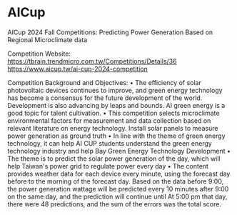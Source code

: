 # AICup
AICup 2024 Fall Competitions: Predicting Power Generation Based on Regional Microclimate data

Competition Website: https://tbrain.trendmicro.com.tw/Competitions/Details/36
                     https://www.aicup.tw/ai-cup-2024-competition

Competition Background and Objectives:
• The efficiency of solar photovoltaic devices continues to improve, and green energy technology has become a consensus for the future development of the world.
Development is also advancing by leaps and bounds. AI green energy is a good topic for talent cultivation.
• This competition selects microclimate environmental factors for measurement and data collection based on relevant literature on energy technology.
Install solar panels to measure power generation as ground truth
• In line with the theme of green energy technology, it can help AI CUP students understand the green energy technology industry and help
Bay Green Energy Technology Development
• The theme is to predict the solar power generation of the day, which will help Taiwan's power grid to regulate power every day
• The content provides weather data for each device every minute, using the forecast day before to the morning of the forecast day.
Based on the data before 9:00, the power generation wattage will be predicted every 10 minutes after 9:00 on the same day, and the prediction will continue until
At 5:00 pm that day, there were 48 predictions, and the sum of the errors was the total score.
